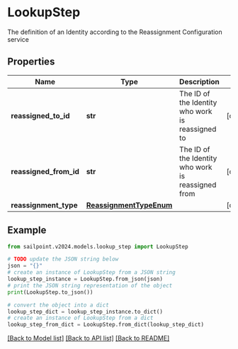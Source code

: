 # LookupStep

The definition of an Identity according to the Reassignment Configuration service

## Properties

Name | Type | Description | Notes
------------ | ------------- | ------------- | -------------
**reassigned_to_id** | **str** | The ID of the Identity who work is reassigned to | [optional] 
**reassigned_from_id** | **str** | The ID of the Identity who work is reassigned from | [optional] 
**reassignment_type** | [**ReassignmentTypeEnum**](ReassignmentTypeEnum.md) |  | [optional] 

## Example

```python
from sailpoint.v2024.models.lookup_step import LookupStep

# TODO update the JSON string below
json = "{}"
# create an instance of LookupStep from a JSON string
lookup_step_instance = LookupStep.from_json(json)
# print the JSON string representation of the object
print(LookupStep.to_json())

# convert the object into a dict
lookup_step_dict = lookup_step_instance.to_dict()
# create an instance of LookupStep from a dict
lookup_step_from_dict = LookupStep.from_dict(lookup_step_dict)
```
[[Back to Model list]](../README.md#documentation-for-models) [[Back to API list]](../README.md#documentation-for-api-endpoints) [[Back to README]](../README.md)


